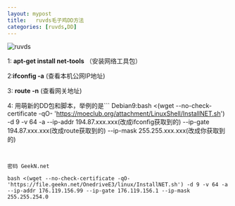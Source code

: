 ```yaml
---
layout: mypost
title:   ruvds毛子鸡DD方法
categories: [ruvds,DD]
---
```

![](https://cdn.jsdelivr.net/gh/daoke123/pic/pic/ruvdsdd.jpg "ruvds")


1: **apt-get install net-tools**
    （安装网络工具包）

2:**ifconfig -a**
  (查看本机公网IP地址)

3: **route -n**
  (查看网关地址)

4:
用萌新的DD包和脚本，举例的是```
Debian9:bash <(wget --no-check-certificate -qO- 'https://moeclub.org/attachment/LinuxShell/InstallNET.sh') -d 9 -v 64 -a --ip-addr 194.87.xxx.xxx(改成ifconfig获取到的) --ip-gate 194.87.xxx.xxx(改成route获取到的) --ip-mask 255.255.xxx.xxx(改成你获取到的)
```


密码 GeekN.net

bash <(wget --no-check-certificate -qO- 'https://file.geekn.net/OnedriveE3/linux/InstallNET.sh') -d 9 -v 64 -a --ip-addr 176.119.156.99 --ip-gate 176.119.156.1 --ip-mask 255.255.254.0


